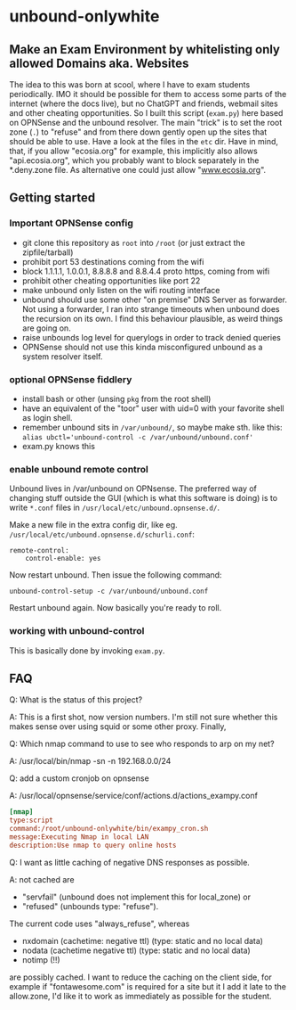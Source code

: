 # unbound-onlywhite

## Make an Exam Environment by whitelisting only allowed Domains aka. Websites

The idea to this was born at scool, where I have to exam students periodically. IMO it should be possible for them to access some parts
of the internet (where the docs live), but no ChatGPT and friends, webmail sites and other cheating opportunities. So I built this script (`exam.py`) here based on OPNSense and the unbound resolver. The main "trick" is to set the root zone (`.`) to "refuse" and from there down gently open up the sites that should be able to use. Have a look at the files in the `etc` dir. Have in mind, that, if you allow "ecosia.org" for example, this implicitly also allows "api.ecosia.org", which you probably want to block separately in the *.deny.zone file. As alternative one could just allow "www.ecosia.org".

## Getting started

### Important OPNSense config

- git clone this repository as `root` into `/root` (or just extract the zipfile/tarball)
- prohibit port 53 destinations coming from the wifi
- block 1.1.1.1, 1.0.0.1, 8.8.8.8 and 8.8.4.4 proto https, coming from wifi
- prohibit other cheating opportunities like port 22
- make unbound only listen on the wifi routing interface
- unbound should use some other "on premise" DNS Server as forwarder. Not using a forwarder, I ran into strange timeouts when unbound does the recursion on its own. I find this behaviour plausible, as weird things are going on.
- raise unbounds log level for querylogs in order to track denied queries
- OPNSense should not use this kinda misconfigured unbound as a system resolver itself.

### optional OPNSense fiddlery

- install bash or other (unsing `pkg` from the root shell)
- have an equivalent of the "toor" user with uid=0 with your favorite shell as login shell.
- remember unbound sits in `/var/unbound/`, so maybe make sth. like this: `alias ubctl='unbound-control -c /var/unbound/unbound.conf'`
- exam.py knows this

### enable unbound remote control

Unbound lives in /var/unbound on OPNsense. The preferred way of changing stuff outside the GUI (which is what this software is doing) is to write `*.conf` files in `/usr/local/etc/unbound.opnsense.d/`.

Make a new file in the extra config dir, like eg. `/usr/local/etc/unbound.opnsense.d/schurli.conf`:

```config
remote-control:
    control-enable: yes
```

Now restart unbound. Then issue the following command:

```shell
unbound-control-setup -c /var/unbound/unbound.conf
```

Restart unbound again. Now basically you're ready to roll.

### working with unbound-control

This is basically done by invoking `exam.py`.

## FAQ

Q: What is the status of this project?

A: This is a first shot, now version numbers. I'm still not sure whether this makes sense over using squid or some other proxy. Finally,

Q: Which nmap command to use to see who responds to arp on my net?

A: /usr/local/bin/nmap -sn -n 192.168.0.0/24

Q: add a custom cronjob on opnsense

A: /usr/local/opnsense/service/conf/actions.d/actions_exampy.conf

```ini
[nmap]
type:script
command:/root/unbound-onlywhite/bin/exampy_cron.sh
message:Executing Nmap in local LAN
description:Use nmap to query online hosts
```

Q: I want as little caching of negative DNS responses as possible.

A: not cached are

- "servfail" (unbound does not implement this for local_zone) or
- "refused" (unbounds type: "refuse").

The current code uses "always_refuse", whereas

- nxdomain (cachetime: negative ttl) (type: static and no local data)
- nodata (cachetime negative ttl) (type: static and no local data)
- notimp (!!)

are possibly cached. I want to reduce the caching on the client side, for example if "fontawesome.com" is required for a site but it I add it late to the allow.zone, I'd like it to work as immediately as possible for the student.
